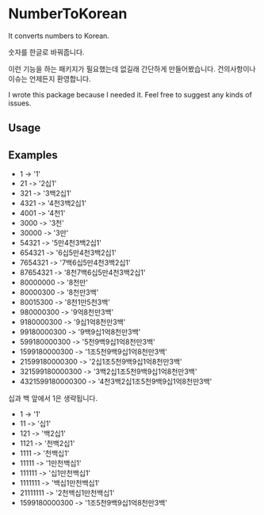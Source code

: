 # NumberToKorean

It converts numbers to Korean. 

숫자를 한글로 바꿔줍니다.

이런 기능을 하는 패키지가 필요했는데 없길래 간단하게 만들어봤습니다. 건의사항이나 이슈는 언제든지 환영합니다.

I wrote this package because I needed it. Feel free to suggest any kinds of issues.

## Usage


## Examples

* 1 -> '1'
* 21 -> '2십1'
* 321 -> '3백2십1'
* 4321 -> '4천3백2십1'
* 4001 -> '4천1'
* 3000 -> '3천'
* 30000 -> '3만'
* 54321 -> '5만4천3백2십1'
* 654321 -> '6십5만4천3백2십1'
* 7654321 -> '7백6십5만4천3백2십1'
* 87654321 -> '8천7백6십5만4천3백2십1'
* 80000000 -> '8천만'
* 80000300 -> '8천만3백'
* 80015300 -> '8천1만5천3백'
* 980000300 -> '9억8천만3백'
* 9180000300 -> '9십1억8천만3백'
* 99180000300 -> '9백9십1억8천만3백'
* 599180000300 -> '5천9백9십1억8천만3백'
* 1599180000300 -> '1조5천9백9십1억8천만3백'
* 21599180000300 -> '2십1조5천9백9십1억8천만3백'
* 321599180000300 -> '3백2십1조5천9백9십1억8천만3백'
* 4321599180000300 -> '4천3백2십1조5천9백9십1억8천만3백'

십과 백 앞에서 1은 생략됩니다.

* 1 -> '1'
* 11 -> '십1'
* 121 -> '백2십1'
* 1121 -> '천백2십1'
* 1111 -> '천백십1'
* 11111 -> '1만천백십1'
* 111111 -> '십1만천백십1'
* 1111111 -> '백십1만천백십1'
* 21111111 -> '2천백십1만천백십1'
* 1599180000300 -> '1조5천9백9십1억8천만3백'
